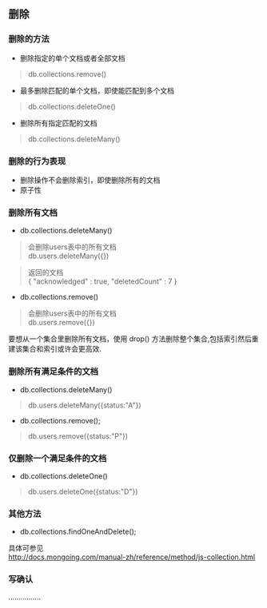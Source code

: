 ## 删除

### 删除的方法
+ 删除指定的单个文档或者全部文档
>db.collections.remove()
+ 最多删除匹配的单个文档，即使能匹配到多个文档
>db.collections.deleteOne()
+ 删除所有指定匹配的文档
>db.collections.deleteMany()


### 删除的行为表现
+ 删除操作不会删除索引，即使删除所有的文档
+ 原子性

### 删除所有文档
+ db.collections.deleteMany()
>会删除users表中的所有文档    
> db.users.deleteMany({})

>返回的文档    
>{ "acknowledged" : true, "deletedCount" : 7 }
+ db.collections.remove()
>会删除users表中的所有文档    
> db.users.remove({})

要想从一个集合里删除所有文档，使用 drop() 方法删除整个集合,包括索引然后重建该集合和索引或许会更高效.

### 删除所有满足条件的文档
+ db.collections.deleteMany()

>db.users.deleteMany({status:"A"})

+ db.collections.remove();
>db.users.remove({status:"P"})

### 仅删除一个满足条件的文档
+ db.collections.deleteOne()
>db.users.deleteOne({status:"D"})

### 其他方法
+ db.collections.findOneAndDelete();

具体可参见    
http://docs.mongoing.com/manual-zh/reference/method/js-collection.html

### 写确认
................
